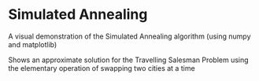 # Simulated Annealing

A visual demonstration of the Simulated Annealing algorithm (using numpy and matplotlib)

Shows an approximate solution for the Travelling Salesman Problem using the elementary operation of swapping two cities at a time

